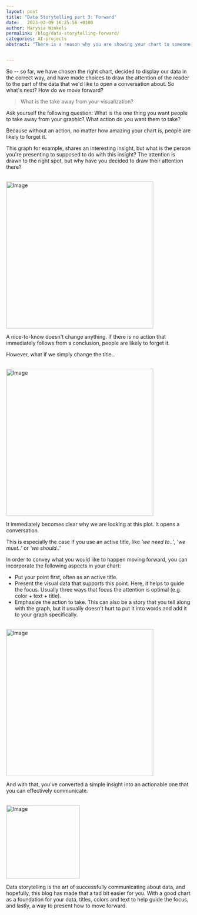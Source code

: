 ```yaml
---
layout: post
title: "Data Storytelling part 3: Forward"
date:   2023-02-09 16:25:56 +0100
author: Marysia Winkels
permalink: /blog/data-storytelling-forward/
categories: AI-projects
abstract: "There is a reason why you are showing your chart to someone. You want them to take action. How do you effectively convince people to move forward, based on data?"


---
```


So -- so far, we have chosen the right chart, decided to display our data in the correct way, and have made choices to draw the attention of the reader to the part of the data that we'd like to open a conversation about. So what's next? How do we move <emph>forward</emph>?

> What is the take away from your visualization? 

Ask yourself the following question: What is the one thing you want people to take away from your graphic? What action do you want them to take? 

Because without an action, no matter how amazing your chart is, people are likely to forget it. 

This graph for example, shares an interesting insight, but what is the person you're presenting to supposed to do with this insight? The attention is drawn to the right spot, but why have you decided to draw their attention there? 


<div class="Figure">
	<br>
    <img src="{{site.baseurl}}/assets/storytelling/lang6.png" alt="Image" height="400"/>
</div>

A nice-to-know doesn't change anything. If there is no action that immediately follows from a conclusion, people are likely to forget it. 


However, what if we simply change the title.. 

<div class="Figure">
	<br>
    <img src="{{site.baseurl}}/assets/storytelling/lang7.png" alt="Image" height="400"/>
</div>

It immediately becomes clear why we are looking at this plot. It opens a conversation.
 
This is especially the case if you use an active title, like *'we need to..'*, *'we must..'* or *'we should..'*

In order to convey what you would like to happen moving forward, you can incorporate the following aspects in your chart:
 -  Put your point first, often as an active title. 
 - Present the visual data that supports this point. Here, it helps to guide the focus. Usually three ways that focus the attention is optimal (e.g. color + text + title). 
 - Emphasize the action to take. This can also be a story that you tell along with the graph, but it usually doesn't hurt to put it into words and add it to your graph specifically. 
 
 <div class="Figure">
 	<br>
     <img src="{{site.baseurl}}/assets/storytelling/lang8.png" alt="Image" height="400"/>
 </div>
 
 And with that, you've converted a simple insight into an actionable one that you can effectively communicate. 


 <div class="Figure">
 	<br>
     <img src="{{site.baseurl}}/assets/storytelling/insight.png" alt="Image" height="200"/>
 </div>
 
 
 Data storytelling is the art of successfully communicating about data, and hopefully, this blog has made that a tad bit easier for you. With a good chart as a foundation for your data, titles, colors and text to help guide the focus, and lastly, a way to present how to move forward.
 